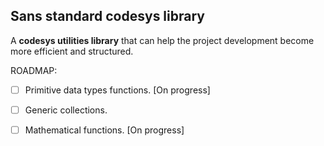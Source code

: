 ## Sans standard codesys library
A **codesys utilities library** that can help the project development become more efficient and structured.

ROADMAP:
- [ ] Primitive data types functions. [On progress]
- [ ] Generic collections.
- [ ] Mathematical functions. [On progress]

